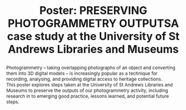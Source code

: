---
abstract: Photogrammetry – taking overlapping photographs of an object and converting
  them into 3D digital models – is increasingly popular as a technique for recording,
  analysing, and providing digital access to heritage collections.<br />This poster
  explores steps taken at the University of St Andrews Libraries and Museums to preserve
  the outputs of our photogrammetry activity, including research in to emerging good
  practice, lessons learned, and potential future steps.
creators:
- Rippington, Sean
date: null
document_url: https://az659834.vo.msecnd.net/eventsairwesteuprod/production-inconference-public/12aaab068cc54f2c9455a8efccb1b39c
grand_parent: iPRES
institutions:
- University Of St Andrews Libaries & Museums
keywords:
- photogrammetry
- 3d
- heritage
landing_page_url: null
language: eng
layout: publication
license: CC-BY 4.0 International
notes_url: null
parent: iPRES 2022
publication_type: poster
size: null
slides_url: null
source_name: iPRES
title: 'Poster: PRESERVING PHOTOGRAMMETRY OUTPUTSA case study at the University of
  St Andrews Libraries and Museums'
year: 2022
---